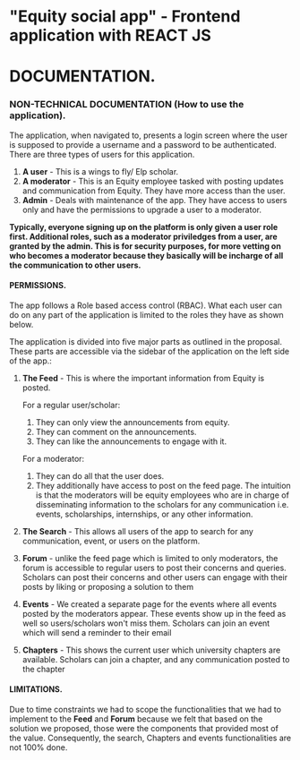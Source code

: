 # "Equity social app" - Frontend application with REACT JS

# DOCUMENTATION.

### NON-TECHNICAL DOCUMENTATION (How to use the application).

The application, when navigated to, presents a login screen where the user is supposed to provide a username and a password to be authenticated. There are three types of users for this application.

1. **A user** - This is a wings to fly/ Elp scholar. 
2. **A moderator** - This is an Equity employee tasked with posting updates and communication from Equity. They have more access than the user.
3. **Admin** - Deals with maintenance of the app. They have access to users only and have the permissions to upgrade a user to a moderator.


**Typically, everyone signing up on the platform is only given a user role first. Additional roles, such as a moderator priviledges from a user, are granted by the admin. This is for security purposes, for more vetting on who becomes a moderator because they basically will be incharge of all the communication to other users.**

#### PERMISSIONS.
The app follows a Role based access control (RBAC).  What each user can do on any part of the application is limited to the roles they have as shown below.

The application is divided into five major parts as outlined in the proposal. These parts are accessible via the sidebar of the application on the left side of the app.:
   
   1. **The Feed** - This is where the important information from Equity is posted. 
      
      For a regular user/scholar:
        1. They can only view the announcements from equity.
        2. They can comment on the announcements.
        3. They can like the announcements  to engage with it.
      
      For a moderator:
        1. They can do all that the user does.
        2. They additionally have access to post on the feed page. The intuition is that the moderators will be equity employees who are in charge of 
        disseminating information to the scholars for any communication i.e. events, scholarships, internships, or any other information.
  
  2. **The Search** - This allows all users of the app to search for any communication, event, or users on the platform.
  
  3. **Forum** - unlike the feed page which is limited to only moderators, the forum is accessible to regular users to post their concerns and queries. 
                  Scholars can post    their concerns and other users can engage with their posts by liking or proposing a solution to them
 
  4. **Events** - We created a separate page for the events where all events posted by the moderators appear. These events show up in the feed as well so 
                  users/scholars won't miss them. Scholars can join an event which will send a reminder to their email
    
  5. **Chapters** - This shows the current user which university chapters are available. Scholars can join a chapter, and any communication posted to the chapter
  
#### LIMITATIONS.
Due to time constraints we had to scope the functionalities that we had to implement to the **Feed** and **Forum** because we felt that based on the solution we proposed, those were the components that provided most of the value. Consequently, the search, Chapters and events functionalities are not 100% done.

